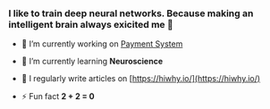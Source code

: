 <h3>I like to train deep neural networks. Because making an intelligent brain always exicited me 🤖</h3>

- 🔭 I’m currently working on [Payment System](https://github.com/hi-sushanta/cashless-payment-device)

- 🌱 I’m currently learning **Neuroscience**

- 📝 I regularly write articles on [https://hiwhy.io/](https://hiwhy.io/)

- ⚡ Fun fact **2 + 2 = 0**


<p align="left">
</p>
